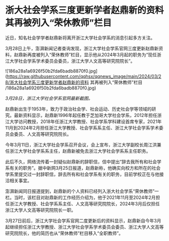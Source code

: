 # 浙大社会学系三度更新学者赵鼎新的资料 其再被列入“荣休教师”栏目

近日，知名社会学学者赵鼎新将离开浙江大学社会学系的消息引起多方关注。

3月28日上午，澎湃新闻记者查询发现，浙江大学社会学系官网三度更新赵鼎新资料，赵鼎新再度被列入“荣休教师”栏目，显示他从2024年3月起的职务为“现任浙江大学社会学系学术委员会委员，浙江大学人文高等研究院院长”。

![186a28a1a6926f50b2fda6badb8870f0.jpg](https://raw.githubusercontent.com/qqhsx/qqnews_image/main/2024/03/28/浙大社会学系三度更新学者赵鼎新的资料 其再被列入“荣休教师”栏目 /186a28a1a6926f50b2fda6badb8870f0.jpg)

_3月28日，浙江大学社会学系官网最新截图。_

赵鼎新出生于1953年，致力于政治社会学、社会运动、历史社会学等领域的研究。最新资料显示，赵鼎新1996年起任教于芝加哥大学社会学系，2012年担任浙江大学访问教授，2018年任浙江大学教授、社会学系学科建设首席专家，2021年11月到2024年2月担任浙江大学教授、社会学系系主任、浙江大学社会学系学术委员会委员、人文高等研究院院长。

今年3月11日，浙江大学社会学系召开会议，会上宣布，浙江大学副校长周江洪兼任浙江大学社会学系系主任，赵鼎新被免去浙江大学社会学系系主任职务。

此后不久，网络流传着一封疑似赵鼎新的辞职信，信中提出“辞去我所有和社会学系有关的职务”。据中新网3月25日报道，赵鼎新称，他确实向校方和所在的社会学系里提交过一封辞职信，辞去所有和社会学系有关的职务，目前学校正在与他接洽相关事宜。

澎湃新闻同日报道提到，赵鼎新的个人资料已经列入浙大社会学系“荣休教师”一栏。当时，该栏目对赵鼎新的工作经历介绍为，他于2021年11月至2024年2月担任浙江大学教授、社会学系系主任、人文高等研究院院长，2024年3月后仅担任浙江大学人文高等研究院院长一职。

3月27日前后，浙江大学社会学系官网二度更新后的资料显示，赵鼎新自今年3月起继续担任浙江大学教授、浙江大学社会学系学术委员会委员、浙江大学人文高等研究院院长，他的简历也从“荣休教师”栏目移入“全职教师”。

